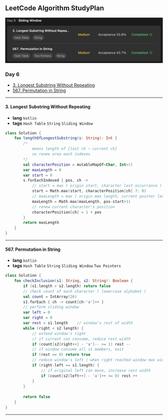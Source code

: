 ## LeetCode Algorithm StudyPlan

<img src="../../assets/leetcode_algo_lv1_day6.png" alt="leetcode_algo_lv1_day6" style="zoom:50%;" />

### Day 6

- [3. Longest Substring Without Repeating](https://leetcode.com/problems/longest-substring-without-repeating-characters/?envType=study-plan&id=algorithm-i)
- [567. Permutation in String](https://leetcode.com/problems/permutation-in-string/?envType=study-plan&id=algorithm-i)

---

#### 3. Longest Substring Without Repeating

- **lang**  `kotlin` 
- **tags**  `Hash Table`  `String` `Sliding Window`

```kotlin
class Solution {
    fun lengthOfLongestSubstring(s: String): Int {
        /*
            means length of [last ch ~ current ch]
            so renew area each indexes
        */
        val characterPosition = mutableMapOf<Char, Int>()
        var maxLength = 0
        var start = 0
        s.forEachIndexed { pos, ch ->
            // start = max ( origin start, character last occurrance )
            start = Math.max(start, characterPosition[ch] ?: 0)
            // maxLength = max ( origin max length, current pointer length )
            maxLength = Math.max(maxLength, pos-start+1)
            // renew current character's position
            characterPosition[ch] = 1 + pos
        }
        return maxLength
    }
}
```

---

#### 567. Permutation in String

- **lang**  `kotlin` 
- **tags**  `Hash Table`  `String` `Sliding Window` `Two Pointers`

```kotlin
class Solution {
    fun checkInclusion(s1: String, s2: String): Boolean {
        if (s1.length > s2.length) return false
        // check count of each character ( lowercase alphabet )
        val count = IntArray(26)
        s1.forEach { ch -> count[ch-'a']++ }
        // perform sliding window
        var left = 0
        var right = 0
        var rest = s1.length    // window's rest of width
        while (right < s2.length) {
            // extend window's right
            // if current can consume, reduce rest width
            if (count[s2[right++] - 'a']-- >= 1) rest --
            // if window consume all s1 members, exit
            if (rest == 0) return true
            // reduce window's left ( when right reached window max width )
            if (right-left == s1.length) {
                // if original left can move, increase rest width
                if (count[s2[left++] - 'a']++ >= 0) rest ++
            }
        }
        
        return false
    }
}
```

---

